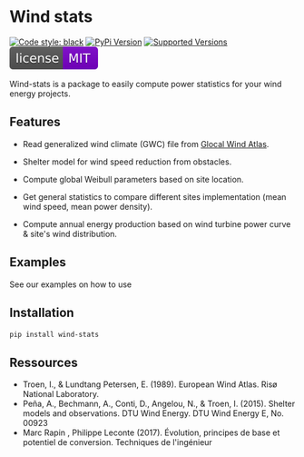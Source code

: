 # Wind stats

[![Code style: black](https://img.shields.io/badge/code%20style-black-000000.svg)](https://github.com/psf/black)
[![PyPi Version](https://img.shields.io/pypi/v/wind-stats)](https://pypi.org/project/wind-stats)
[![Supported Versions](https://img.shields.io/pypi/pyversions/wind-stats.svg)](https://pypi.org/project/wind-stats)
[![License: MIT](./docs/_static/license.svg)](https://github.com/jules-ch/wind-stats/blob/master/LICENSE)


Wind-stats is a package to easily compute power statistics for your wind energy projects.

## Features

- Read generalized wind climate (GWC) file from [Glocal Wind Atlas](https://globalwindatlas.info/).
- Shelter model for wind speed reduction from obstacles.
- Compute global Weibull parameters based on site location.

- Get general statistics to compare different sites implementation (mean wind speed, mean power density).
- Compute annual energy production based on wind turbine power curve & site's wind distribution.


## Examples

See our examples on how to use 

## Installation

```console
pip install wind-stats
```

## Ressources
   - Troen, I., & Lundtang Petersen, E. (1989). European Wind Atlas. Risø National Laboratory.
   - Peña, A., Bechmann, A., Conti, D., Angelou, N., & Troen, I. (2015). Shelter models and observations. DTU Wind
Energy. DTU Wind Energy E, No. 00923
   - Marc Rapin , Philippe Leconte (2017). Évolution, principes de base et potentiel de conversion. Techniques de l'ingénieur